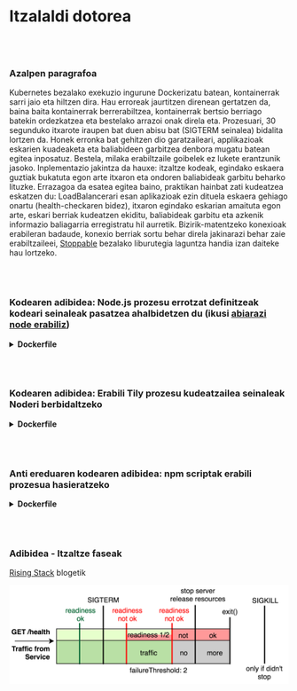 # Itzalaldi dotorea

<br/><br/>

### Azalpen paragrafoa

Kubernetes bezalako exekuzio ingurune Dockerizatu batean, kontainerrak sarri jaio eta hiltzen dira. Hau erroreak jaurtitzen direnean gertatzen da, baina baita kontainerrak berrerabiltzea, kontainerrak bertsio berriago batekin ordezkatzea eta bestelako arrazoi onak direla eta. Prozesuari, 30 segunduko itxarote iraupen bat duen abisu bat (SIGTERM seinalea) bidalita lortzen da. Honek erronka bat gehitzen dio garatzaileari, applikazioak eskarien kuadeaketa eta baliabideen garbitzea denbora mugatu batean egitea inposatuz. Bestela, milaka erabiltzaile goibelek ez lukete erantzunik jasoko. Inplementazio jakintza da hauxe: itzaltze kodeak, egindako eskaera guztiak bukatuta egon arte itxaron eta ondoren baliabideak garbitu beharko lituzke. Errazagoa da esatea egitea baino, praktikan hainbat zati kudeatzea eskatzen du: LoadBalancerari esan aplikazioak ezin dituela eskaera gehiago onartu (health-checkaren bidez), itxaron egindako eskarian amaituta egon arte, eskari berriak kudeatzen ekiditu, baliabideak garbitu eta azkenik informazio baliagarria erregistratu hil aurretik. Bizirik-matentzeko konexioak erabileran badaude, konexio berriak sortu behar direla jakinarazi behar zaie erabiltzaileei, [Stoppable](https://github.com/hunterloftis/stoppable) bezalako liburutegia laguntza handia izan daiteke hau lortzeko.

<br/><br/>

### Kodearen adibidea: Node.js prozesu errotzat definitzeak kodeari seinaleak pasatzea ahalbidetzen du (ikusi [abiarazi node erabiliz](/sections/docker/bootstrap-using-node.basque.md))

<details>

<summary><strong>Dockerfile</strong></summary>

```

FROM node:12-slim

# Eraikitze logika hemen dago

CMD ["node", "index.js"]
#Hemengo ilarak Node.js prozesu erroa (PID1) bilakatuko du

```

</details>

<br/><br/>

### Kodearen adibidea: Erabili Tily prozesu kudeatzailea seinaleak Noderi berbidaltzeko

<details>

<summary><strong>Dockerfile</strong></summary>

```

FROM node:12-slim

# Eraikitze logika hemen dago

ENV TINI_VERSION v0.19.0
ADD https://github.com/krallin/tini/releases/download/${TINI_VERSION}/tini /tini
RUN chmod +x /tini
ENTRYPOINT ["/tini", "--"]

CMD ["node", "index.js"]
#Hemendik aurrera Nodek PID1 bezala jokatuko duten TINIren azpi prozesuak abiatuko ditu

```

</details>

<br/><br/>

### Anti ereduaren kodearen adibidea: npm scriptak erabili prozesua hasieratzeko

<details>

<summary><strong>Dockerfile</strong></summary>

```

FROM node:12-slim

# Eraikitze logika hemen dator

CMD ["npm", "start"]
#Hemendik aurrera Nodek azpi prozesuak abiatuko ditu eta npmek ez ditu seinaleak jasoko

```

</details>

<br/><br/>

### Adibidea - Itzaltze faseak

[Rising Stack](https://blog.risingstack.com/graceful-shutdown-node-js-kubernetes/) blogetik

![alt text](/assets/images/Kubernetes-graceful-shutdown-flowchart.png "Itzaltze faseak")
